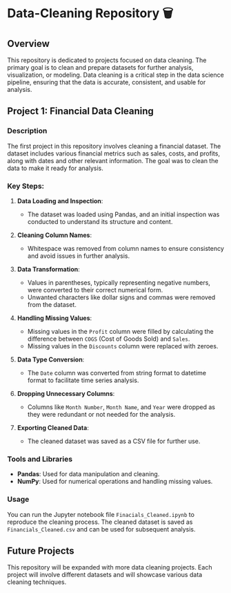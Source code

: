 # Data-Cleaning Repository 🗑️

## Overview

This repository is dedicated to projects focused on data cleaning. The primary goal is to clean and prepare datasets for further analysis, visualization, or modeling. Data cleaning is a critical step in the data science pipeline, ensuring that the data is accurate, consistent, and usable for analysis.

## Project 1: Financial Data Cleaning

### Description

The first project in this repository involves cleaning a financial dataset. The dataset includes various financial metrics such as sales, costs, and profits, along with dates and other relevant information. The goal was to clean the data to make it ready for analysis.

### Key Steps:

1. **Data Loading and Inspection**:
    - The dataset was loaded using Pandas, and an initial inspection was conducted to understand its structure and content.

2. **Cleaning Column Names**:
    - Whitespace was removed from column names to ensure consistency and avoid issues in further analysis.

3. **Data Transformation**:
    - Values in parentheses, typically representing negative numbers, were converted to their correct numerical form.
    - Unwanted characters like dollar signs and commas were removed from the dataset.

4. **Handling Missing Values**:
    - Missing values in the `Profit` column were filled by calculating the difference between `COGS` (Cost of Goods Sold) and `Sales`.
    - Missing values in the `Discounts` column were replaced with zeroes.

5. **Data Type Conversion**:
    - The `Date` column was converted from string format to datetime format to facilitate time series analysis.

6. **Dropping Unnecessary Columns**:
    - Columns like `Month Number`, `Month Name`, and `Year` were dropped as they were redundant or not needed for the analysis.

7. **Exporting Cleaned Data**:
    - The cleaned dataset was saved as a CSV file for further use.

### Tools and Libraries

- **Pandas**: Used for data manipulation and cleaning.
- **NumPy**: Used for numerical operations and handling missing values.

### Usage

You can run the Jupyter notebook file `Finacials_Cleaned.ipynb` to reproduce the cleaning process. The cleaned dataset is saved as `Financials_Cleaned.csv` and can be used for subsequent analysis.

## Future Projects

This repository will be expanded with more data cleaning projects. Each project will involve different datasets and will showcase various data cleaning techniques.
